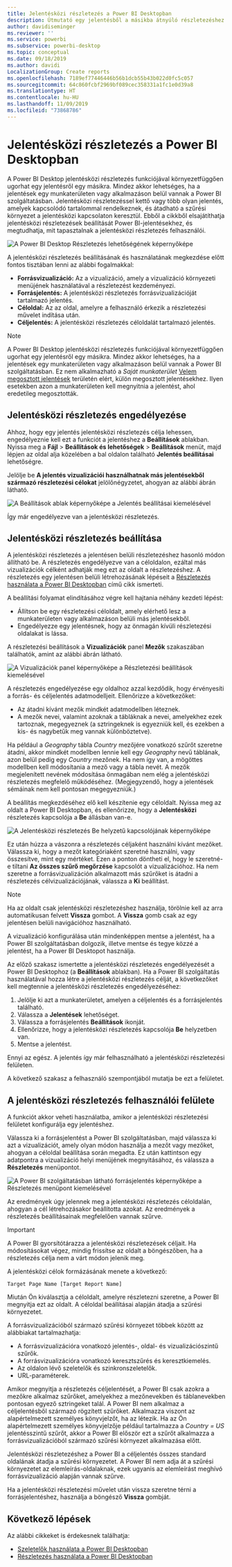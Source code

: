 ```yaml
---
title: Jelentésközi részletezés a Power BI Desktopban
description: Útmutató egy jelentésből a másikba átnyúló részletezéshez a Power BI Desktopban
author: davidiseminger
ms.reviewer: ''
ms.service: powerbi
ms.subservice: powerbi-desktop
ms.topic: conceptual
ms.date: 09/18/2019
ms.author: davidi
LocalizationGroup: Create reports
ms.openlocfilehash: 7189ef77446446b56b1dcb55b43b022d0fc5c057
ms.sourcegitcommit: 64c860fcbf2969bf089cec358331a1fc1e0d39a8
ms.translationtype: HT
ms.contentlocale: hu-HU
ms.lasthandoff: 11/09/2019
ms.locfileid: "73868786"
---
```

# <a name="use-cross-report-drillthrough-in-power-bi-desktop"></a>Jelentésközi részletezés a Power BI Desktopban

A Power BI Desktop jelentésközi részletezés funkciójával környezetfüggően ugorhat egy jelentésről egy másikra. Mindez akkor lehetséges, ha a jelentések egy munkaterületen vagy alkalmazáson belül vannak a Power BI szolgáltatásban. Jelentésközi részletezéssel kettő vagy több olyan jelentés, amelyek kapcsolódó tartalommal rendelkeznek, és átadható a szűrési környezet a jelentésközi kapcsolaton keresztül. Ebből a cikkből elsajátíthatja jelentésközi részletezések beállítását Power BI-jelentésekhez, és megtudhatja, mit tapasztalnak a jelentésközi részletezés felhasználói.

![A Power BI Desktop Részletezés lehetőségének képernyőképe](media/desktop-cross-report-drill-through/cross-report-drill-through-01.png)

A jelentésközi részletezés beállításának és használatának megkezdése előtt fontos tisztában lenni az alábbi fogalmakkal:

* **Forrásvizualizáció:** Az a vizualizáció, amely a vizualizáció környezeti menüjének használatával a részletezést kezdeményezi.
* **Forrásjelentés:** A jelentésközi részletezés forrásvizualizációját tartalmazó jelentés.
* **Céloldal:** Az az oldal, amelyre a felhasználó érkezik a részletezési művelet indítása után.
* **Céljelentés:** A jelentésközi részletezés céloldalát tartalmazó jelentés.


> [!NOTE]
> A Power BI Desktop jelentésközi részletezés funkciójával környezetfüggően ugorhat egy jelentésről egy másikra. Mindez akkor lehetséges, ha a jelentések egy munkaterületen vagy alkalmazáson belül vannak a Power BI szolgáltatásban. Ez nem alkalmazható a *Saját munkaterület* [Velem megosztott jelentések](service-share-dashboards.md#share-a-dashboard-or-report) területén elért, külön megosztott jelentésekhez. Ilyen esetekben azon a munkaterületen kell megnyitnia a jelentést, ahol eredetileg megosztották.


## <a name="enable-cross-report-drillthrough"></a>Jelentésközi részletezés engedélyezése

Ahhoz, hogy egy jelentés jelentésközi részletezés célja lehessen, engedélyeznie kell ezt a funkciót a jelentéshez a **Beállítások** ablakban. Nyissa meg a **Fájl** > **Beállítások és lehetőségek** > **Beállítások** menüt, majd lépjen az oldal alja közelében a bal oldalon található **Jelentés beállításai** lehetőségre.

Jelölje be **A jelentés vizualizációi használhatnak más jelentésekből származó részletezési célokat** jelölőnégyzetet, ahogyan az alábbi ábrán látható.

![A Beállítások ablak képernyőképe a Jelentés beállításai kiemelésével](media/desktop-cross-report-drill-through/cross-report-drill-through-02.png)

Így már engedélyezve van a jelentésközi részletezés.

## <a name="set-up-cross-report-drillthrough"></a>Jelentésközi részletezés beállítása

A jelentésközi részletezés a jelentésen belüli részletezéshez hasonló módon állítható be. A részletezés engedélyezve van a céloldalon, ezáltal más vizualizációk célként adhatják meg ezt az oldalt a részletezéshez. A részletezés egy jelentésen belüli létrehozásának lépéseit a [Részletezés használata a Power BI Desktopban](desktop-drillthrough.md) című cikk ismerteti.

A beállítási folyamat elindításához végre kell hajtania néhány kezdeti lépést:

* Állítson be egy részletezési céloldalt, amely elérhető lesz a munkaterületen vagy alkalmazáson belüli más jelentésekből.
* Engedélyezze egy jelentésnek, hogy az önmagán kívüli részletezési oldalakat is lássa.

A részletezési beállítások a **Vizualizációk** panel **Mezők** szakaszában találhatók, amint az alábbi ábrán látható.

![A Vizualizációk panel képernyőképe a Részletezési beállítások kiemelésével](media/desktop-cross-report-drill-through/cross-report-drill-through-03.png)

A részletezés engedélyezése egy oldalhoz azzal kezdődik, hogy érvényesíti a forrás- és céljelentés adatmodelljeit. Ellenőrizze a következőket: 

* Az átadni kívánt mezők mindkét adatmodellben léteznek.
* A mezők nevei, valamint azoknak a tábláknak a nevei, amelyekhez ezek tartoznak, megegyeznek (a sztringeknek is egyezniük kell, és ezekben a kis- és nagybetűk meg vannak különböztetve).

Ha például a *Geography* tábla *Country* mezőjére vonatkozó szűrőt szeretne átadni, akkor mindkét modellben lennie kell egy *Geography* nevű táblának, azon belül pedig egy *Country* mezőnek. Ha nem így van, a mögöttes modellben kell módosítania a mező vagy a tábla nevét. A mezők megjelenített nevének módosítása önmagában nem elég a jelentésközi részletezés megfelelő működéséhez. (Megjegyzendő, hogy a jelentések sémáinak nem kell pontosan megegyezniük.)

A beállítás megkezdéséhez elő kell készítenie egy céloldalt. Nyissa meg az oldalt a Power BI Desktopban, és ellenőrizze, hogy a **Jelentésközi** részletezés kapcsolója a **Be** állásban van-e. 

![A Jelentésközi részletezés Be helyzetű kapcsolójának képernyőképe](media/desktop-cross-report-drill-through/cross-report-drill-through-03.png)

Ez után húzza a vászonra a részletezés céljaként használni kívánt mezőket. Válassza ki, hogy a mezőt kategóriaként szeretné használni, vagy összesítve, mint egy mértéket. Ezen a ponton döntheti el, hogy le szeretné-e tiltani **Az összes szűrő megőrzése** kapcsolót a vizualizációhoz. Ha nem szeretne a forrásvizualizáción alkalmazott más szűrőket is átadni a részletezés célvizualizációjának, válassza a **Ki** beállítást.

> [!NOTE]
> Ha az oldalt csak jelentésközi részletezéshez használja, törölnie kell az arra automatikusan felvett **Vissza** gombot. A **Vissza** gomb csak az egy jelentésen belüli navigációhoz használható. 

A vizualizáció konfigurálása után mindenképpen mentse a jelentést, ha a Power BI szolgáltatásban dolgozik, illetve mentse és tegye közzé a jelentést, ha a Power BI Desktopot használja.

Az előző szakasz ismertette a jelentésközi részletezés engedélyezését a Power BI Desktophoz (a **Beállítások** ablakban). Ha a Power BI szolgáltatás használatával hozza létre a jelentésközi részletezés célját, a következőket kell megtennie a jelentésközi részletezés engedélyezéséhez: 

1. Jelölje ki azt a munkaterületet, amelyen a céljelentés és a forrásjelentés található.
2. Válassza a **Jelentések** lehetőséget.
3. Válassza a forrásjelentés **Beállítások** ikonját.
4. Ellenőrizze, hogy a jelentésközi részletezés kapcsolója **Be** helyzetben van.
5. Mentse a jelentést.

Ennyi az egész. A jelentés így már felhasználható a jelentésközi részletezési felületen. 

A következő szakasz a felhasználó szempontjából mutatja be ezt a felületet.

## <a name="cross-report-drillthrough-experience"></a>A jelentésközi részletezés felhasználói felülete

A funkciót akkor veheti használatba, amikor a jelentésközi részletezési felületet konfigurálja egy jelentéshez.

Válassza ki a forrásjelentést a Power BI szolgáltatásban, majd válassza ki azt a vizualizációt, amely olyan módon használja a mezőt vagy mezőket, ahogyan a céloldal beállítása során megadta. Ez után kattintson egy adatpontra a vizualizáció helyi menüjének megnyitásához, és válassza a **Részletezés** menüpontot.

![A Power BI szolgáltatásban látható forrásjelentés képernyőképe a Részletezés menüpont kiemelésével](media/desktop-cross-report-drill-through/cross-report-drill-through-01.png)

Az eredmények úgy jelennek meg a jelentésközi részletezés céloldalán, ahogyan a cél létrehozásakor beállította azokat. Az eredmények a részletezés beállításainak megfelelően vannak szűrve.

> [!IMPORTANT]
> A Power BI gyorsítótárazza a jelentésközi részletezések céljait. Ha módosításokat végez, mindig frissítse az oldalt a böngészőben, ha a részletezés célja nem a várt módon jelenik meg. 

A jelentésközi célok formázásának menete a következő: 

`Target Page Name [Target Report Name]`

Miután Ön kiválasztja a céloldalt, amelyre részletezni szeretne, a Power BI megnyitja ezt az oldalt. A céloldal beállításai alapján átadja a szűrési környezetet. 

A forrásvizualizációból származó szűrési környezet többek között az alábbiakat tartalmazhatja: 

* A forrásvizualizációra vonatkozó jelentés-, oldal- és vizualizációszintű szűrők. 
* A forrásvizualizációra vonatkozó keresztszűrés és keresztkiemelés. 
* Az oldalon lévő szeletelők és szinkronszeletelők.
* URL-paraméterek.

Amikor megnyitja a részletezés céljelentését, a Power BI csak azokra a mezőkre alkalmaz szűrőket, amelyekhez a mezőnevekben és táblanevekben pontosan egyező sztringeket talál. A Power BI nem alkalmaz a céljelentésből származó rögzített szűrőket. Alkalmazza viszont az alapértelmezett személyes könyvjelzőt, ha az létezik. Ha az Ön alapértelmezett személyes könyvjelzője például tartalmazza a *Country = US* jelentésszintű szűrőt, akkor a Power BI először ezt a szűrőt alkalmazza a forrásvizualizációból származó szűrési környezet alkalmazása előtt. 

Jelentésközi részletezéshez a Power BI a céljelentés összes standard oldalának átadja a szűrési környezetet. A Power BI nem adja át a szűrési környezetet az elemleírás-oldalaknak, ezek ugyanis az elemleírást meghívó forrásvizualizáció alapján vannak szűrve.

Ha a jelentésközi részletezési művelet után vissza szeretne térni a forrásjelentéshez, használja a böngésző **Vissza** gombját. 

## <a name="next-steps"></a>Következő lépések

Az alábbi cikkeket is érdekesnek találhatja:

* [Szeletelők használata a Power BI Desktopban](visuals/power-bi-visualization-slicers.md)
* [Részletezés használata a Power BI Desktopban](desktop-drillthrough.md)

